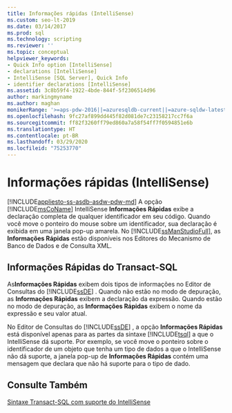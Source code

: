 ```yaml
---
title: Informações rápidas (IntelliSense)
ms.custom: seo-lt-2019
ms.date: 03/14/2017
ms.prod: sql
ms.technology: scripting
ms.reviewer: ''
ms.topic: conceptual
helpviewer_keywords:
- Quick Info option [IntelliSense]
- declarations [IntelliSense]
- IntelliSense [SQL Server], Quick Info
- identifier declarations [IntelliSense]
ms.assetid: 3c8b59f4-1922-4bde-844f-5f2306514d96
author: markingmyname
ms.author: maghan
monikerRange: '>=aps-pdw-2016||=azuresqldb-current||=azure-sqldw-latest||>=sql-server-2016||=sqlallproducts-allversions||>=sql-server-linux-2017||=azuresqldb-mi-current'
ms.openlocfilehash: 9fc27af899dd445f82d081de7c23158217cc7f6a
ms.sourcegitcommit: ff82f3260ff79ed860a7a58f54ff7f0594851e6b
ms.translationtype: HT
ms.contentlocale: pt-BR
ms.lasthandoff: 03/29/2020
ms.locfileid: "75253770"
---
```

# <a name="quick-info-intellisense"></a>Informações rápidas (IntelliSense)
[!INCLUDE[appliesto-ss-asdb-asdw-pdw-md](../../includes/appliesto-ss-asdb-asdw-pdw-md.md)]
  A opção [!INCLUDE[msCoName](../../includes/msconame-md.md)] IntelliSense **Informações Rápidas** exibe a declaração completa de qualquer identificador em seu código. Quando você move o ponteiro do mouse sobre um identificador, sua declaração é exibida em uma janela pop-up amarela. No [!INCLUDE[ssManStudioFull](../../includes/ssmanstudiofull-md.md)], as **Informações Rápidas** estão disponíveis nos Editores do Mecanismo de Banco de Dados e de Consulta XML.  
  
## <a name="transact-sql-quick-info"></a>Informações Rápidas do Transact-SQL  
 As**Informações Rápidas** exibem dois tipos de informações no Editor de Consultas do [!INCLUDE[ssDE](../../includes/ssde-md.md)] . Quando não estão no modo de depuração, as **Informações Rápidas** exibem a declaração da expressão. Quando estão no modo de depuração, as **Informações Rápidas** exibem o nome da expressão e seu valor atual.  
  
 No Editor de Consultas do [!INCLUDE[ssDE](../../includes/ssde-md.md)] , a opção **Informações Rápidas** está disponível apenas para as partes da sintaxe [!INCLUDE[tsql](../../includes/tsql-md.md)] a que o IntelliSense dá suporte. Por exemplo, se você move o ponteiro sobre o identificador de um objeto que tenha um tipo de dados a que o IntelliSense não dá suporte, a janela pop-up de **Informações Rápidas** contém uma mensagem que declara que não há suporte para o tipo de dado.  
  
## <a name="see-also"></a>Consulte Também  
 [Sintaxe Transact-SQL com suporte do IntelliSense](../../relational-databases/scripting/transact-sql-syntax-supported-by-intellisense.md)  
  
  
